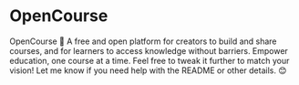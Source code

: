 # OpenCourse
OpenCourse 🚀 A free and open platform for creators to build and share courses, and for learners to access knowledge without barriers. Empower education, one course at a time.  Feel free to tweak it further to match your vision! Let me know if you need help with the README or other details. 😊
